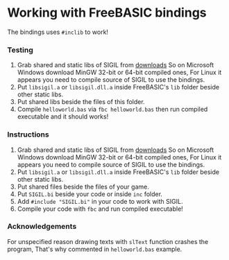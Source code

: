 # Working with FreeBASIC bindings

The bindings uses `#inclib` to work!

### Testing

1. Grab shared and static libs of SIGIL from [downloads](http://www.libsigil.com/#download) So on Microsoft Windows download MinGW 32-bit or 64-bit compiled ones, For Linux it appears you need to compile source of SIGIL to use the bindings.
2. Put `libsigil.a` or `libsigil.dll.a` inside FreeBASIC's `lib` folder beside other static libs.
3. Put shared libs beside the files of this folder.
4. Compile `helloworld.bas` via `fbc helloworld.bas` then run compiled executable and it should works!

### Instructions

1. Grab shared and static libs of SIGIL from [downloads](http://www.libsigil.com/#download) So on Microsoft Windows download MinGW 32-bit or 64-bit compiled ones, For Linux it appears you need to compile source of SIGIL to use the bindings.
2. Put `libsigil.a` or `libsigil.dll.a` inside FreeBASIC's `lib` folder beside other static libs.
3. Put shared files beside the files of your game.
4. Put `SIGIL.bi` beside your code or inside `inc` folder.
5. Add `#include "SIGIL.bi"` in your code to work with SIGIL.
6. Compile your code with `fbc` and run compiled executable!

### Acknowledgements

For unspecified reason drawing texts with `slText` function crashes the program, That's why commented in `helloworld.bas` example.
